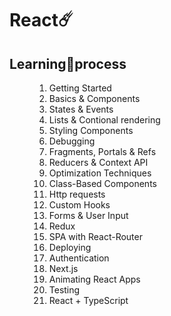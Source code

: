 # <a>React☄️</a>

<h2>Learning💙process</h2>

<menu>
	<ol>
		<li>Getting Started</li>
		<li>Basics & Components</li>
		<li>States & Events</li>
		<li>Lists & Contional rendering</li>
		<li>Styling Components</li>
		<li>Debugging</li>
		<li>Fragments, Portals & Refs</li>
		<li>Reducers & Context API</li>
		<li>Optimization Techniques</li>
		<li>Class-Based Components</li>
		<li>Http requests</li>
		<li>Custom Hooks</li>
		<li>Forms & User Input</li>
		<li>Redux</li>
		<li>SPA with React-Router</li>
		<li>Deploying</li>
		<li>Authentication</li>
		<li>Next.js</li>
		<li>Animating React Apps</li>
		<li>Testing</li>
		<li>React + TypeScript</li>
	</ol>
</menu>

